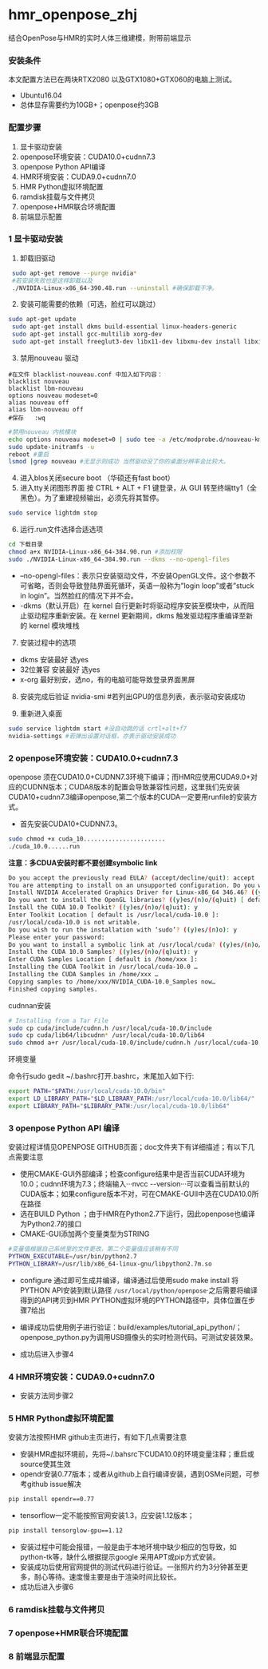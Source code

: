 # hmr_openpose_zhj
结合OpenPose与HMR的实时人体三维建模，附带前端显示
### 安装条件
本文配置方法已在两块RTX2080 以及GTX1080+GTX060的电脑上测试。
- Ubuntu16.04
- 总体显存需要约为10GB+；openpose约3GB

### 配置步骤
1. 显卡驱动安装
2. openpose环境安装：CUDA10.0+cudnn7.3
3. openpose Python API编译
4. HMR环境安装：CUDA9.0+cudnn7.0
5. HMR Python虚拟环境配置
6. ramdisk挂载与文件拷贝
7. openpose+HMR联合环境配置
8. 前端显示配置


### 1 显卡驱动安装
1. 卸载旧驱动
```bash
 sudo apt-get remove --purge nvidia*
 #若安装失败也是这样卸载以及
 ./NVIDIA-Linux-x86_64-390.48.run --uninstall #确保卸载干净。
```
2. 安装可能需要的依赖（可选，脸红可以跳过）
```bash
sudo apt-get update 
 sudo apt-get install dkms build-essential linux-headers-generic
 sudo apt-get install gcc-multilib xorg-dev
 sudo apt-get install freeglut3-dev libx11-dev libxmu-dev install libxi-dev  libgl1-mesa-glx libglu1-mesa libglu1-mesa-dev
```
3. 禁用nouveau 驱动
```sudo vi /etc/modprobe.d/blacklist-nouveau.conf 
#在文件 blacklist-nouveau.conf 中加入如下内容：
blacklist nouveau
blacklist lbm-nouveau
options nouveau modeset=0
alias nouveau off
alias lbm-nouveau off
#保存   :wq
```
```bash
#禁用nouveau 内核模块
echo options nouveau modeset=0 | sudo tee -a /etc/modprobe.d/nouveau-kms.conf
sudo update-initramfs -u
reboot #重启
lsmod |grep nouveau #无显示则成功 当然驱动没了你的桌面分辨率会比较大。
```
4. 进入blos关闭secure boot （华硕还有fast boot）
5. 进入tty关闭图形界面
按 CTRL + ALT + F1 键登录，从 GUI 转至终端tty1（全黑色）。为了重建视频输出，必须先将其暂停。
```bash
sudo service lightdm stop
```
6. 运行.run文件选择合适选项
```bash
cd 下载目录
chmod a+x NVIDIA-Linux-x86_64-384.90.run #添加权限
sudo ./NVIDIA-Linux-x86_64-384.90.run --dkms --no-opengl-files
```
- –no-opengl-files：表示只安装驱动文件，不安装OpenGL文件。这个参数不可省略，否则会导致登陆界面死循环，英语一般称为”login loop”或者”stuck in login”。当然脸红的情况下并不会。 
- -dkms（默认开启）在 kernel 自行更新时将驱动程序安装至模块中，从而阻止驱动程序重新安装。在 kernel 更新期间，dkms 触发驱动程序重编译至新的 kernel 模块堆栈

7. 安装过程中的选项
- dkms 安装最好 选yes
- 32位兼容 安装最好 选yes
- x-org 最好别安，选no，有的电脑可能导致登录界面黑屏

8. 安装完成后验证
nvidia-smi #若列出GPU的信息列表，表示驱动安装成功

9. 重新进入桌面
```bash
sudo service lightdm start #没自动跳的话 crtl+alt+f7
nvidia-settings #若弹出设置对话框，亦表示驱动安装成功
```

### 2 openpose环境安装：CUDA10.0+cudnn7.3
openpose 须在CUDA10.0+CUDNN7.3环境下编译；而HMR应使用CUDA9.0+对应的CUDNN版本；CUDA8版本的配置会导致兼容性问题，这里我们先安装CUDA10+cudnn7.3编译openpose,第二个版本的CUDA一定要用runfile的安装方式。
- 首先安装CUDA10+CUDNN7.3。
```bash
sudo chmod +x cuda_10.......................
./cuda_10.0......run
```
**注意：多CDUA安装时都不要创建symbolic link**
```bash
Do you accept the previously read EULA? (accept/decline/quit): accept 
You are attempting to install on an unsupported configuration. Do you wish to continue? ((y)es/(n)o) [ default is no ]: y 
Install NVIDIA Accelerated Graphics Driver for Linux-x86_64 346.46? ((y)es/(n)o/(q)uit): n 
Do you want to install the OpenGL libraries? ((y)es/(n)o/(q)uit) [ default is yes ]: n 
Install the CUDA 10.0 Toolkit? ((y)es/(n)o/(q)uit): y 
Enter Toolkit Location [ default is /usr/local/cuda-10.0 ]: 
/usr/local/cuda-10.0 is not writable. 
Do you wish to run the installation with ‘sudo’? ((y)es/(n)o): y 
Please enter your password: 
Do you want to install a symbolic link at /usr/local/cuda? ((y)es/(n)o/(q)uit): n 
Install the CUDA 10.0 Samples? ((y)es/(n)o/(q)uit): y 
Enter CUDA Samples Location [ default is /home/xxx ]: 
Installing the CUDA Toolkit in /usr/local/cuda-10.0 … 
Installing the CUDA Samples in /home/xxx … 
Copying samples to /home/xxx/NVIDIA_CUDA-10.0_Samples now… 
Finished copying samples.
```

cudnnan安装
```bash
# Installing from a Tar File
sudo cp cuda/include/cudnn.h /usr/local/cuda-10.0/include
sudo cp cuda/lib64/libcudnn* /usr/local/cuda-10.0/lib64
sudo chmod a+r /usr/local/cuda-10.0/include/cudnn.h /usr/local/cuda-10.0/lib64/libcudnn*
```


环境变量

命令行sudo gedit ~/.bashrc打开.bashrc，末尾加入如下行:

```bash
export PATH="$PATH:/usr/local/cuda-10.0/bin"
export LD_LIBRARY_PATH="$LD_LIBRARY_PATH:/usr/local/cuda-10.0/lib64/"
export LIBRARY_PATH="$LIBRARY_PATH:/usr/local/cuda-10.0/lib64" 
```

### 3 openpose Python API 编译
安装过程详情见OPENPOSE GITHUB页面；doc文件夹下有详细描述；有以下几点需要注意
- 使用CMAKE-GUI外部编译；检查configure结果中是否当前CUDA环境为10.0；cudnn环境为7.3；终端输入···nvcc --version···可以查看当前默认的CUDA版本；如果configure版本不对，可在CMAKE-GUII中选在CUDA10.0所在路径
- 选在BUILD Python ；由于HMR在Python2.7下运行，因此openpose也编译为Python2.7的接口
- CMAKE-GUI添加两个变量类型为STRING
``` bash
#变量值根据自己系统里的文件更改，第二个变量值应该稍有不同
PYTHON_EXECUTABLE=/usr/bin/python2.7
PYTHON_LIBRARY=/usr/lib/x86_64-linux-gnu/libpython2.7m.so
```
- configure 通过即可生成并编译，编译通过后使用sudo make install 将PYTHON API安装到默认路径 ```/usr/local/python/openpose```·之后需要将编译得到的API拷贝到HMR PYTHON虚拟环境的PYTHON路径中，具体位置在步骤7给出

- 编译成功后使用例子进行验证：build/examples/tutorial_api_python/；  openpose_python.py为调用USB摄像头的实时检测代码。可测试安装效果。

- 成功后进入步骤4

### 4 HMR环境安装：CUDA9.0+cudnn7.0
- 安装方法同步骤2
### 5 HMR Python虚拟环境配置
安装方法按照HMR github主页进行，有如下几点需要注意
- 安装HMR虚拟环境前，先将~/.bahsrc下CUDA10.0的环境变量注释；重启或source使其生效
- opendr安装0.77版本；或者从github上自行编译安装，遇到OSMe问题，可参考github issue解决
```bash
pip install opendr==0.77
```
- tensorflow一定不能按照官网安装1.3，应安装1.12版本；
```bash
pip install tensorglow-gpu==1.12
```
- 安装过程中可能会报错，一般是由于本地环境中缺少相应的包导致，如python-tk等，缺什么根据提示google 采用APT或pip方式安装。
- 安装成功后使用官网提供的测试代码进行验证。一张照片约为3分钟甚至更多，耐心等待。速度慢主要是由于渲染时间比较长。
- 成功后进入步骤6

### 6 ramdisk挂载与文件拷贝
### 7 openpose+HMR联合环境配置
### 8 前端显示配置













